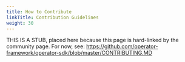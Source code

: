 ```yaml
---
title: How to Contribute
linkTitle: Contribution Guidelines
weight: 30
---
```

THIS IS A STUB, placed here because this page is hard-linked by the community
page. For now, see: https://github.com/operator-framework/operator-sdk/blob/master/CONTRIBUTING.MD
